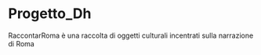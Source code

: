 # Progetto_Dh
RaccontarRoma è una raccolta di oggetti culturali incentrati sulla narrazione di Roma
